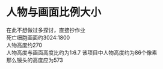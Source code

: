 # 人物与画面比例大小
在此不想做过多探讨，直接抄作业  
死亡细胞画面约3024:1800  
人物高度约270  
人物高度与画面高度比约为1:6.7
该项目中人物高度约为86个像素  
那么镜头的高度应为573  